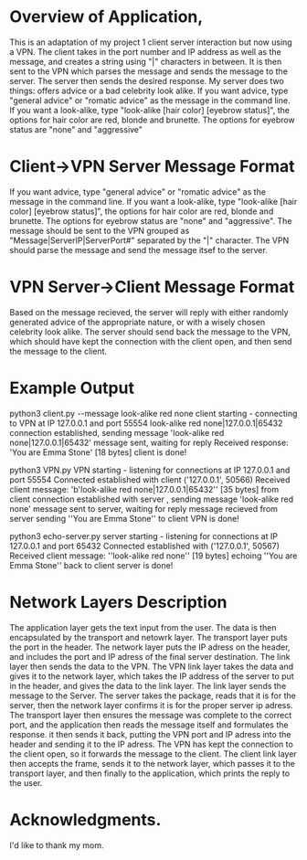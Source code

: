 # Overview of Application, 
This is an adaptation of my project 1 client server interaction but now using a VPN. The client takes in the port number and IP address as well as the message, and creates a string using "|" characters in between. It is then sent to the VPN which parses the message and sends the message to the server. The server then sends the desired response. 
My server does two things: offers advice or a bad celebrity look alike. If you want advice, type "general advice" or "romatic advice" as the message in the command line. If you want a look-alike, type "look-alike [hair color] [eyebrow status]", the options for hair color are red, blonde and brunette. The options for eyebrow status are "none" and "aggressive" 
# Client->VPN Server Message Format
If you want advice, type "general advice" or "romatic advice" as the message in the command line. If you want a look-alike, type "look-alike [hair color] [eyebrow status]", the options for hair color are red, blonde and brunette. The options for eyebrow status are "none" and "aggressive". The message should be sent to the VPN grouped as  "Message|ServerIP|ServerPort#" separated by the "|" character. The VPN should parse the message and send the message itsef to the server. 
# VPN Server->Client Message Format
Based on the message recieved, the server will reply with either randomly generated advice of the appropriate nature, or with a wisely chosen celebrity look alike. The server should send back the message to the VPN, which should have kept the connection with the client open, and then send the message to the client. 
# Example Output 
python3 client.py --message look-alike red none
client starting - connecting to VPN at IP 127.0.0.1 and port 55554
look-alike red none|127.0.0.1|65432
connection established, sending message 'look-alike red none|127.0.0.1|65432'
message sent, waiting for reply
Received response: 'You are Emma Stone' [18 bytes]
client is done!

python3 VPN.py
VPN starting - listening for connections at IP 127.0.0.1 and port 55554
Connected established with client ('127.0.0.1', 50566)
Received client message: 'b'look-alike red none|127.0.0.1|65432'' [35 bytes] from client
connection established with server , sending message 'look-alike red none'
message sent to server, waiting for reply
message recieved from server
sending ''You are Emma Stone'' to client
VPN is done!

python3 echo-server.py
server starting - listening for connections at IP 127.0.0.1 and port 65432
Connected established with ('127.0.0.1', 50567)
Received client message: ''look-alike red none'' [19 bytes]
echoing ''You are Emma Stone'' back to client
server is done!

# Network Layers Description 
The application layer gets the text input from the user. The data is then encapsulated by the transport and netowrk layer. The transport layer puts the port in the header. The network layer puts the IP adress on the header, and includes the port and IP adress of the final server destination. The link layer then sends the data to the VPN. The VPN link layer takes the data and gives it to the network layer, which takes the IP address of the server to put in the header, and gives the data to the link layer. The link layer sends the message to the Server. The server takes the package, reads that it is for the server, then the network layer confirms it is for the proper server ip adress. The transport layer then ensures the message was complete to the correct port, and the application then reads the message itself and formulates the response. it then sends it back, putting the VPN port and IP adress into the header and sending it to the IP adress. The VPN has kept the connection to the client open, so it forwards the message to the client. The client link layer then accepts the frame, sends it to the network layer, which passes it to the transport layer, and then finally to the application, which prints the reply to the user. 

# Acknowledgments.
I'd like to thank my mom. 